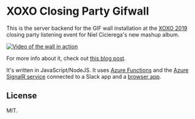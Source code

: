 # XOXO Closing Party Gifwall

This is the server backend for the GIF wall installation at the [XOXO 2019](https://xoxofest.com) closing party listening event for Niel Cicierega's new mashup album.

[![Video of the wall in action](https://uploads.lazerwalker.com/xoxo-420p.gif)](https://uploads.lazerwalker.com/IMG_2162.MOV)

For more info about it, check out [this blog post](https://dev.to/lazerwalker/making-a-weird-gif-wall-using-azure-functions-and-signalr-2gmm).

It's written in JavaScript/NodeJS. It uses [Azure Functions](https://azure.microsoft.com/services/functions/?WT.mc_id=iot-0000-emwalker) and the [Azure SignalR service](https://azure.microsoft.com/services/signalr-service/?WT.mc_id=iot-0000-emwalker) connected to a Slack app and a [browser app](https://github.com/reedkavner/gif-viz).

## License

MIT.

